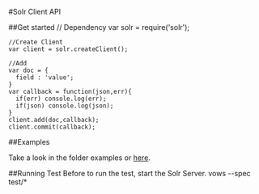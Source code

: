 #Solr Client API

##Get started
    // Dependency
    var solr = require('solr');
    
    //Create Client
    var client = solr.createClient();
    
    //Add
    var doc = {
      field : 'value';
    }
    var callback = function(json,err){
      if(err) console.log(err);
      if(json) console.log(json);
    }
    client.add(doc,callback);
    client.commit(callback);

##Examples

Take a look in the folder examples or [here](https://github.com/lbdremy/solr-node-client/tree/master/examples).

##Running Test
Before to run the test, start the Solr Server.
    vows --spec test/*

 

